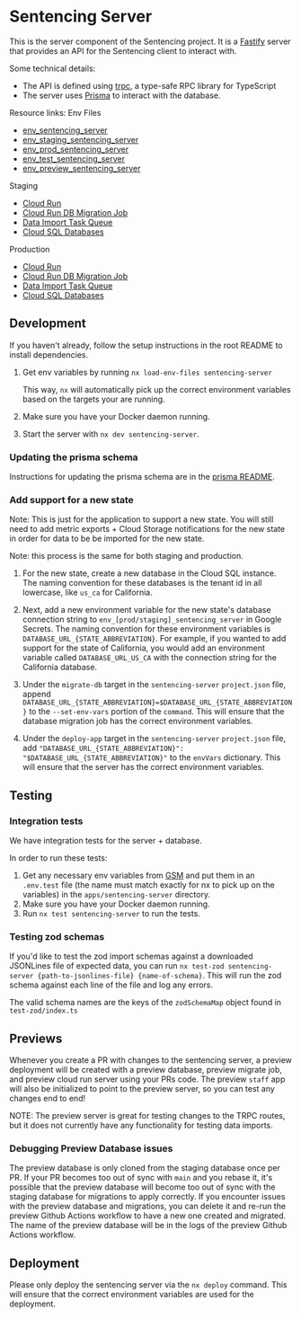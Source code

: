 # Sentencing Server

This is the server component of the Sentencing project. It is a [Fastify](https://fastify.dev/) server that provides an API for the Sentencing client to interact with.

Some technical details:

- The API is defined using [trpc](https://trpc.io/), a type-safe RPC library for TypeScript
- The server uses [Prisma](https://www.prisma.io/) to interact with the database.

Resource links:
Env Files

- [env_sentencing_server](https://console.cloud.google.com/security/secret-manager/secret/env_dev_sentencing_server/versions?project=recidiviz-dashboard-staging)
- [env_staging_sentencing_server](https://console.cloud.google.com/security/secret-manager/secret/env_staging_sentencing_server/versions?project=recidiviz-dashboard-staging)
- [env_prod_sentencing_server](https://console.cloud.google.com/security/secret-manager/secret/env_prod_sentencing_server/versions?project=recidiviz-dashboard-staging)
- [env_test_sentencing_server](https://console.cloud.google.com/security/secret-manager/secret/env_test_sentencing_server/versions?project=recidiviz-dashboard-staging)
- [env_preview_sentencing_server](https://console.cloud.google.com/security/secret-manager/secret/env_preview_sentencing_server/versions?project=recidiviz-dashboard-staging)

Staging

- [Cloud Run](https://console.cloud.google.com/run/detail/us-central1/sentencing-server/metrics?project=recidiviz-dashboard-staging)
- [Cloud Run DB Migration Job](https://console.cloud.google.com/run/jobs/details/us-central1/sentencing-server-migrate-db/executions?project=recidiviz-dashboard-staging)
- [Data Import Task Queue](https://console.cloud.google.com/cloudtasks/queue/us-central1/sentencing-server-import-queue/tasks?project=recidiviz-dashboard-staging)
- [Cloud SQL Databases](https://console.cloud.google.com/sql/instances/sentencing-db/studio?project=recidiviz-dashboard-staging)

Production

- [Cloud Run](https://console.cloud.google.com/run/detail/us-central1/sentencing-server/metrics?project=recidiviz-dashboard-production)
- [Cloud Run DB Migration Job](https://console.cloud.google.com/run/jobs/details/us-central1/sentencing-server-migrate-db/executions?project=recidiviz-dashboard-production)
- [Data Import Task Queue](https://console.cloud.google.com/cloudtasks/queue/us-central1/sentencing-server-import-queue/tasks?project=recidiviz-dashboard-production)
- [Cloud SQL Databases](https://console.cloud.google.com/sql/instances/sentencing-db/studio?project=recidiviz-dashboard-production)

## Development

If you haven't already, follow the setup instructions in the root README to install dependencies.

1. Get env variables by running `nx load-env-files sentencing-server`

   This way, `nx` will automatically pick up the correct environment variables based on the targets your are running.

2. Make sure you have your Docker daemon running.
3. Start the server with `nx dev sentencing-server`.

### Updating the prisma schema

Instructions for updating the prisma schema are in the [prisma README](../../libs/@sentencing-server/prisma/README.md).

### Add support for a new state

Note: This is just for the application to support a new state. You will still need to add metric exports + Cloud Storage notifications for the new state in order for data to be be imported for the new state.

Note: this process is the same for both staging and production.

1. For the new state, create a new database in the Cloud SQL instance. The naming convention for these databases is the tenant id in all lowercase, like `us_ca` for California.

2. Next, add a new environment variable for the new state's database connection string to `env_[prod/staging]_sentencing_server` in Google Secrets. The naming convention for these environment variables is `DATABASE_URL_{STATE_ABBREVIATION}`. For example, if you wanted to add support for the state of California, you would add an environment variable called `DATABASE_URL_US_CA` with the connection string for the California database.

3. Under the `migrate-db` target in the `sentencing-server` `project.json` file, append `DATABASE_URL_{STATE_ABBREVIATION}=$DATABASE_URL_{STATE_ABBREVIATION}` to the `--set-env-vars` portion of the `command`. This will ensure that the database migration job has the correct environment variables.

4. Under the `deploy-app` target in the `sentencing-server` `project.json` file, add `"DATABASE_URL_{STATE_ABBREVIATION}": "$DATABASE_URL_{STATE_ABBREVIATION}"` to the `envVars` dictionary. This will ensure that the server has the correct environment variables.

## Testing

### Integration tests

We have integration tests for the server + database.

In order to run these tests:

1. Get any necessary env variables from [GSM](https://console.cloud.google.com/security/secret-manager/secret/env_test_sentencing_server/versions?project=recidiviz-dashboard-staging) and put them in an `.env.test` file (the name must match exactly for nx to pick up on the variables) in the `apps/sentencing-server` directory.
2. Make sure you have your Docker daemon running.
3. Run `nx test sentencing-server` to run the tests.

### Testing zod schemas

If you'd like to test the zod import schemas against a downloaded JSONLines file of expected data, you can run `nx test-zod sentencing-server {path-to-jsonlines-file} {name-of-schema}`. This will run the zod schema against each line of the file and log any errors.

The valid schema names are the keys of the `zodSchemaMap` object found in `test-zod/index.ts`

## Previews

Whenever you create a PR with changes to the sentencing server, a preview deployment will be created with a preview database, preview migrate job, and preview cloud run server using your PRs code. The preview `staff` app will also be initialized to point to the preview server, so you can test any changes end to end!

NOTE: The preview server is great for testing changes to the TRPC routes, but it does not currently have any functionality for testing data imports.

### Debugging Preview Database issues

The preview database is only cloned from the staging database once per PR. If your PR becomes too out of sync with `main` and you rebase it, it's possible that the preview database will become too out of sync with the staging database for migrations to apply correctly. If you encounter issues with the preview database and migrations, you can delete it and re-run the preview Github Actions workflow to have a new one created and migrated. The name of the preview database will be in the logs of the preview Github Actions workflow.

## Deployment

Please only deploy the sentencing server via the `nx deploy` command. This will ensure that the correct environment variables are used for the deployment.
